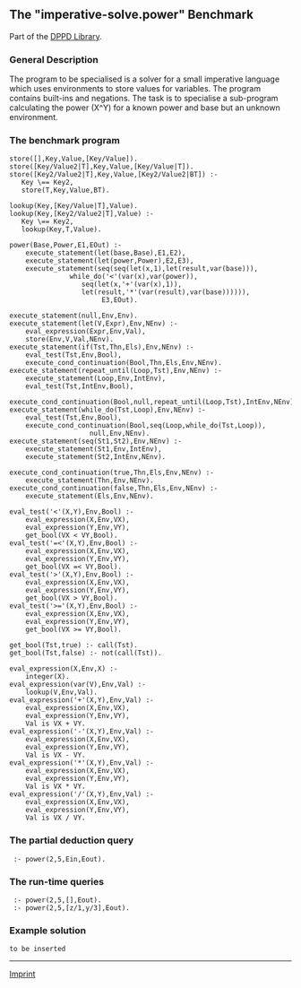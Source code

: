 The "imperative-solve.power" Benchmark
--------------------------------------

Part of the [DPPD Library](https://github.com/leuschel/DPPD).

### General Description

The program to be specialised is a solver for a small imperative
language which uses environments to store values for variables. The
program contains built-ins and negations. The task is to specialise a
sub-program calculating the power (X\^Y) for a known power and base but
an unknown environment.

### The benchmark program

    store([],Key,Value,[Key/Value]).
    store([Key/Value2|T],Key,Value,[Key/Value|T]).
    store([Key2/Value2|T],Key,Value,[Key2/Value2|BT]) :-
       Key \== Key2,
       store(T,Key,Value,BT).

    lookup(Key,[Key/Value|T],Value).
    lookup(Key,[Key2/Value2|T],Value) :-
       Key \== Key2,
       lookup(Key,T,Value).

    power(Base,Power,E1,EOut) :-
        execute_statement(let(base,Base),E1,E2),
        execute_statement(let(power,Power),E2,E3),
        execute_statement(seq(seq(let(x,1),let(result,var(base))),
                   while_do('<'(var(x),var(power)),
                      seq(let(x,'+'(var(x),1)),
                      let(result,'*'(var(result),var(base)))))),
                           E3,EOut).

    execute_statement(null,Env,Env).
    execute_statement(let(V,Expr),Env,NEnv) :-
        eval_expression(Expr,Env,Val),
        store(Env,V,Val,NEnv).
    execute_statement(if(Tst,Thn,Els),Env,NEnv) :-
        eval_test(Tst,Env,Bool),
        execute_cond_continuation(Bool,Thn,Els,Env,NEnv).
    execute_statement(repeat_until(Loop,Tst),Env,NEnv) :-
        execute_statement(Loop,Env,IntEnv),
        eval_test(Tst,IntEnv,Bool),
        execute_cond_continuation(Bool,null,repeat_until(Loop,Tst),IntEnv,NEnv).
    execute_statement(while_do(Tst,Loop),Env,NEnv) :-
        eval_test(Tst,Env,Bool),
        execute_cond_continuation(Bool,seq(Loop,while_do(Tst,Loop)),
                        null,Env,NEnv).
    execute_statement(seq(St1,St2),Env,NEnv) :-
        execute_statement(St1,Env,IntEnv),
        execute_statement(St2,IntEnv,NEnv).

    execute_cond_continuation(true,Thn,Els,Env,NEnv) :-
        execute_statement(Thn,Env,NEnv).
    execute_cond_continuation(false,Thn,Els,Env,NEnv) :-
        execute_statement(Els,Env,NEnv).
        
    eval_test('<'(X,Y),Env,Bool) :-
        eval_expression(X,Env,VX),
        eval_expression(Y,Env,VY),
        get_bool(VX < VY,Bool).
    eval_test('=<'(X,Y),Env,Bool) :-
        eval_expression(X,Env,VX),
        eval_expression(Y,Env,VY),
        get_bool(VX =< VY,Bool).
    eval_test('>'(X,Y),Env,Bool) :-
        eval_expression(X,Env,VX),
        eval_expression(Y,Env,VY),
        get_bool(VX > VY,Bool).
    eval_test('>='(X,Y),Env,Bool) :-
        eval_expression(X,Env,VX),
        eval_expression(Y,Env,VY),
        get_bool(VX >= VY,Bool).

    get_bool(Tst,true) :- call(Tst).
    get_bool(Tst,false) :- not(call(Tst)).

    eval_expression(X,Env,X) :-
        integer(X).
    eval_expression(var(V),Env,Val) :-
        lookup(V,Env,Val).
    eval_expression('+'(X,Y),Env,Val) :-
        eval_expression(X,Env,VX),
        eval_expression(Y,Env,VY),
        Val is VX + VY.
    eval_expression('-'(X,Y),Env,Val) :-
        eval_expression(X,Env,VX),
        eval_expression(Y,Env,VY),
        Val is VX - VY.
    eval_expression('*'(X,Y),Env,Val) :-
        eval_expression(X,Env,VX),
        eval_expression(Y,Env,VY),
        Val is VX * VY.
    eval_expression('/'(X,Y),Env,Val) :-
        eval_expression(X,Env,VX),
        eval_expression(Y,Env,VY),
        Val is VX / VY.

### The partial deduction query

     :- power(2,5,Ein,Eout).

### The run-time queries

     :- power(2,5,[],Eout).
     :- power(2,5,[z/1,y/3],Eout).

### Example solution

    to be inserted

------------------------------------------------------------------------

[Imprint](http://www.stups.uni-duesseldorf.de/w/Imprint)
